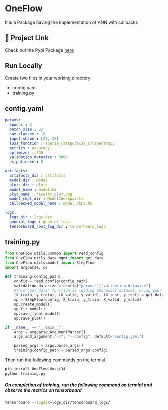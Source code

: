 
# OneFlow

It is a Package having the Implementation of ANN with callbacks

## 🔗 Project Link
Check out the Pypi Package [here](https://pypi.org/project/OneFlow-Hassi34/)
## Run Locally

Create two files in your working directory:
* config.yaml
* training.py

## config.yaml
```yaml
params:
  epochs : 3
  batch_size : 32
  num_classes : 10
  input_shape : [28, 28]
  loss_function : sparse_categorical_crossentropy
  metrics : accuracy
  optimizer : SGD
  validation_datasize : 5000
  es_patience : 5

artifacts:
  artifacts_dir : artifacts
  model_dir : model
  plots_dir : plots
  model_name : model.h5
  plot_name : results_plot.png
  model_ckpt_dir : ModelCheckpoints
  callbacked_model_name : model_ckpt.h5

logs:
  logs_dir : logs_dir
  general_logs : general_logs
  tensorboard_root_log_dir : tensorboard_logs


```

## training.py
```python 
from OneFlow.utils.common import read_config
from OneFlow.utils.data_mgmt import get_data
from OneFlow.utils.model import StepFlow
import argparse, os 

def training(config_path):
    config = read_config(config_path)
    validation_datasize = config["params"]["validation_datasize"]
    #This "get_data" function is loading the mnist dataset, bring your own and divide into categories to perform the custom training
    (X_train, y_train), (X_valid, y_valid), (X_test, y_test) = get_data(validation_datasize)
    sp = StepFlow(config, X_train, y_train, X_valid, y_valid)
    sp.create_model()
    sp.fit_model()
    sp.save_final_model()
    sp.save_plot()

if __name__ == "__main__":
    args = argparse.ArgumentParser()
    args.add_argument("-c", "--config", default="config.yaml")

    parsed_args = args.parse_args()
    training(config_path = parsed_args.config)

```
Then run the following commands on the termial 
```bash
pip install OneFlow-Hassi34
python training.py
```
##### On completion of training, run the following command on termial and observe the metrics on tensorboard 

```bash
tensorboard --logdir=logs_dir/tensorboard_logs/

```


